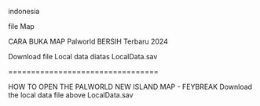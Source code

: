 indonesia

file Map 

CARA BUKA MAP Palworld BERSIH Terbaru 2024


Download file Local data diatas
LocalData.sav

=================================

HOW TO OPEN THE PALWORLD NEW ISLAND MAP - FEYBREAK
Download the local data file above
LocalData.sav
